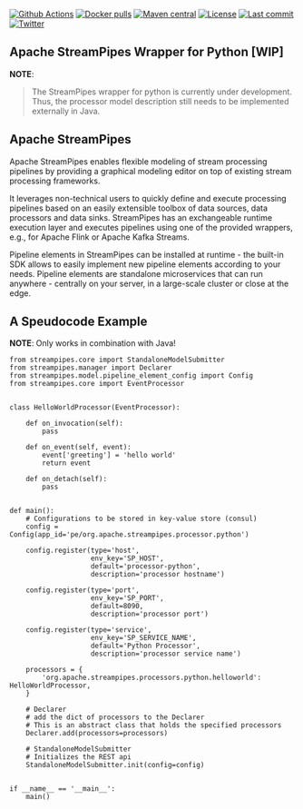 <!--
  ~ Licensed to the Apache Software Foundation (ASF) under one or more
  ~ contributor license agreements.  See the NOTICE file distributed with
  ~ this work for additional information regarding copyright ownership.
  ~ The ASF licenses this file to You under the Apache License, Version 2.0
  ~ (the "License"); you may not use this file except in compliance with
  ~ the License.  You may obtain a copy of the License at
  ~
  ~    http://www.apache.org/licenses/LICENSE-2.0
  ~
  ~ Unless required by applicable law or agreed to in writing, software
  ~ distributed under the License is distributed on an "AS IS" BASIS,
  ~ WITHOUT WARRANTIES OR CONDITIONS OF ANY KIND, either express or implied.
  ~ See the License for the specific language governing permissions and
  ~ limitations under the License.
  ~
  -->

[![Github Actions](https://img.shields.io/github/workflow/status/apache/incubator-streampipes/build-and-deploy-docker-dev)](https://github.com/apache/incubator-streampipes/actions/)
[![Docker pulls](https://img.shields.io/docker/pulls/apachestreampipes/backend.svg)](https://hub.docker.com/r/apachestreampipes/backend/)
[![Maven central](https://img.shields.io/maven-central/v/org.apache.streampipes/streampipes-backend.svg)](https://img.shields.io/maven-central/v/org.apache.streampipes/streampipes-backend.svg)
[![License](https://img.shields.io/github/license/apache/incubator-streampipes.svg)](http://www.apache.org/licenses/LICENSE-2.0)
[![Last commit](https://img.shields.io/github/last-commit/apache/incubator-streampipes.svg)]()
[![Twitter](https://img.shields.io/twitter/follow/StreamPipes.svg?label=Follow&style=social)](https://twitter.com/StreamPipes)

## Apache StreamPipes Wrapper for Python [WIP]
**NOTE**: 

> The StreamPipes wrapper for python is currently under development. Thus, the processor model description still needs to be implemented externally in Java.

## Apache StreamPipes
Apache StreamPipes enables flexible modeling of stream processing pipelines by providing a graphical 
modeling editor on top of existing stream processing frameworks.

It leverages non-technical users to quickly define and execute processing pipelines based on an easily extensible 
toolbox of data sources, data processors and data sinks. StreamPipes has an exchangeable runtime execution layer and executes pipelines using one of the provided wrappers, e.g., for Apache Flink or Apache Kafka Streams.

Pipeline elements in StreamPipes can be installed at runtime - the built-in SDK allows to easily implement new 
pipeline elements according to your needs. Pipeline elements are standalone microservices that can run anywhere - centrally on your server, in a large-scale cluster or close at the edge.


## A Speudocode Example
**NOTE**:
Only works in combination with Java!
````
from streampipes.core import StandaloneModelSubmitter
from streampipes.manager import Declarer
from streampipes.model.pipeline_element_config import Config
from streampipes.core import EventProcessor


class HelloWorldProcessor(EventProcessor):

    def on_invocation(self):
        pass

    def on_event(self, event):
        event['greeting'] = 'hello world'
        return event

    def on_detach(self):
        pass


def main():
    # Configurations to be stored in key-value store (consul)
    config = Config(app_id='pe/org.apache.streampipes.processor.python')

    config.register(type='host',
                    env_key='SP_HOST',
                    default='processor-python',
                    description='processor hostname')

    config.register(type='port',
                    env_key='SP_PORT',
                    default=8090,
                    description='processor port')

    config.register(type='service',
                    env_key='SP_SERVICE_NAME',
                    default='Python Processor',
                    description='processor service name')

    processors = {
        'org.apache.streampipes.processors.python.helloworld': HelloWorldProcessor,
    }

    # Declarer
    # add the dict of processors to the Declarer
    # This is an abstract class that holds the specified processors
    Declarer.add(processors=processors)

    # StandaloneModelSubmitter
    # Initializes the REST api
    StandaloneModelSubmitter.init(config=config)


if __name__ == '__main__':
    main()
````
